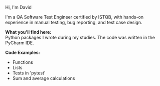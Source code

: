 Hi, I'm David

I'm a QA Software Test Engineer certified by ISTQB, with hands-on experience in manual testing, bug reporting, and test case design.  

 **What you'll find here:**                                         
Python packages I wrote during my studies.
The code was written in the PyCharm IDE.


 **Code Examples:**
- Functions 
- Lists
- Tests in 'pytest' 
- Sum and average calculations
  
